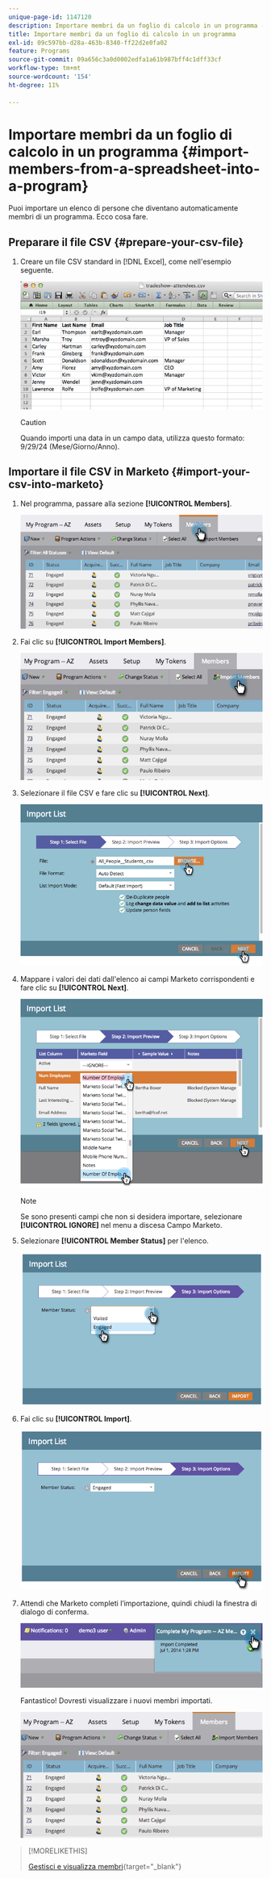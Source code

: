 ```yaml
---
unique-page-id: 1147120
description: Importare membri da un foglio di calcolo in un programma - Documenti Marketo - Documentazione del prodotto
title: Importare membri da un foglio di calcolo in un programma
exl-id: 09c597bb-d28a-463b-8340-ff22d2e0fa02
feature: Programs
source-git-commit: 09a656c3a0d0002edfa1a61b987bff4c1dff33cf
workflow-type: tm+mt
source-wordcount: '154'
ht-degree: 11%

---
```


# Importare membri da un foglio di calcolo in un programma {#import-members-from-a-spreadsheet-into-a-program}

Puoi importare un elenco di persone che diventano automaticamente membri di un programma. Ecco cosa fare.

## Preparare il file CSV {#prepare-your-csv-file}

1. Creare un file CSV standard in [!DNL Excel], come nell&#39;esempio seguente.

   ![](assets/image2014-9-18-14-3a33-3a4.png)

   >[!CAUTION]
   >
   >Quando importi una data in un campo data, utilizza questo formato: 9/29/24 (Mese/Giorno/Anno).

## Importare il file CSV in Marketo {#import-your-csv-into-marketo}

1. Nel programma, passare alla sezione **[!UICONTROL Members]**.

   ![](assets/image2014-9-18-15-3a3-3a57.png)

1. Fai clic su **[!UICONTROL Import Members]**.

   ![](assets/image2014-9-18-15-3a38-3a14.png)

1. Selezionare il file CSV e fare clic su **[!UICONTROL Next]**.

   ![](assets/importlist1.png)

1. Mappare i valori dei dati dall&#39;elenco ai campi Marketo corrispondenti e fare clic su **[!UICONTROL Next]**.

   ![](assets/importlist12.png)

   >[!NOTE]
   >
   >Se sono presenti campi che non si desidera importare, selezionare **[!UICONTROL IGNORE]** nel menu a discesa Campo Marketo.

1. Selezionare **[!UICONTROL Member Status]** per l&#39;elenco.

   ![](assets/image2014-9-18-15-3a41-3a32.png)

1. Fai clic su **[!UICONTROL Import]**.

   ![](assets/image2014-9-18-15-3a44-3a19.png)

1. Attendi che Marketo completi l’importazione, quindi chiudi la finestra di dialogo di conferma.

   ![](assets/image2014-9-18-15-3a44-3a37.png)

   Fantastico! Dovresti visualizzare i nuovi membri importati.

   ![](assets/image2014-9-18-15-3a45-3a16.png)

>[!MORELIKETHIS]
>
>[Gestisci e visualizza membri](/help/marketo/product-docs/core-marketo-concepts/programs/working-with-programs/manage-and-view-members.md){target="_blank"}
